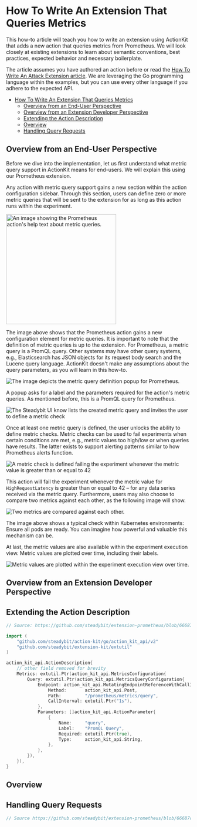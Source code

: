 # How To Write An Extension That Queries Metrics

This how-to article will teach you how to write an extension using ActionKit that adds a new action that queries metrics from Prometheus. We will look closely at existing extensions to learn about semantic conventions, best practices, expected behavior and necessary boilerplate.

The article assumes you have authored an action before or read the [How To Write An Attack Extension article](./write-an-attack-extension.md). We are leveraging the Go programming language within the examples, but you can use every other language if you adhere to the expected API.

<!-- TOC -->
* [How To Write An Extension That Queries Metrics](#how-to-write-an-extension-that-queries-metrics)
  * [Overview from an End-User Perspective](#overview-from-an-end-user-perspective)
  * [Overview from an Extension Developer Perspective](#overview-from-an-extension-developer-perspective)
  * [Extending the Action Description](#extending-the-action-description)
  * [Overview](#overview)
  * [Handling Query Requests](#handling-query-requests)
<!-- TOC -->

## Overview from an End-User Perspective

Before we dive into the implementation, let us first understand what metric query support in ActionKit means for end-users. We will explain this using our Prometheus extension.

Any action with metric query support gains a new section within the action configuration sidebar. Through this section, users can define zero or more metric queries that will be sent to the extension for as long as this action runs within the experiment.

<a href="./img/prom-01-empty.png" target="_blank">
<img src="./img/prom-01-empty.png" alt="An image showing the Prometheus action's help text about metric queries." width="300">
</a>

The image above shows that the Prometheus action gains a new configuration element for metric queries. It is important to note that the definition of metric queries is up to the extension. For Prometheus, a metric query is a PromQL query. Other systems may have other query systems, e.g., Elasticsearch has JSON objects for its request body search and the Lucene query language. ActionKit doesn't make any assumptions about the query parameters, as you will learn in this how-to.

![The image depicts the metric query definition popup for Prometheus.](./img/prom-02-define-query.png)

A popup asks for a label and the parameters required for the action's metric queries. As mentioned before, this is a PromQL query for Prometheus.

![The Steadybit UI know lists the created metric query and invites the user to define a metric check](./img/prom-03-query-defined.png)

Once at least one metric query is defined, the user unlocks the ability to define metric checks. Metric checks can be used to fail experiments when certain conditions are met, e.g., metric values too high/low or when queries have results. The latter exists to support alerting patterns similar to how Prometheus alerts function.

![A metric check is defined failing the experiment whenever the metric value is greater than or equal to 42](./img/prom-04-check-defined.png)

This action will fail the experiment whenever the metric value for `HighRequestLatency` is greater than or equal to 42 – for any data series received via the metric query. Furthermore, users may also choose to compare two metrics against each other, as the following image will show.

![Two metrics are compared against each other.](./img/prom-05-cross-metric-query.png)

The image above shows a typical check within Kubernetes environments: Ensure all pods are ready. You can imagine how powerful and valuable this mechanism can be.

At last, the metric values are also available within the experiment execution view. Metric values are plotted over time, including their labels.

![Metric values are plotted within the experiment execution view over time.](./img/prom-06-experiment-execution-view.png)

## Overview from an Extension Developer Perspective

## Extending the Action Description

```go
// Source: https://github.com/steadybit/extension-prometheus/blob/66687c2ab745d22c0c2cb5b258f6c51b13d8e0a3/extmetric/extmetric.go#L60

import (
    "github.com/steadybit/action-kit/go/action_kit_api/v2"
    "github.com/steadybit/extension-kit/extutil"
)

action_kit_api.ActionDescription{
    // other field removed for brevity
    Metrics: extutil.Ptr(action_kit_api.MetricsConfiguration{
        Query: extutil.Ptr(action_kit_api.MetricsQueryConfiguration{
            Endpoint: action_kit_api.MutatingEndpointReferenceWithCallInterval{
                Method:       action_kit_api.Post,
                Path:         "/prometheus/metrics/query",
                CallInterval: extutil.Ptr("1s"),
            },
            Parameters: []action_kit_api.ActionParameter{
                {
                    Name:     "query",
                    Label:    "PromQL Query",
                    Required: extutil.Ptr(true),
                    Type:     action_kit_api.String,
                },
            },
        }),
    }),
}
```

## Overview



## Handling Query Requests

```go
// Source https://github.com/steadybit/extension-prometheus/blob/66687c2ab745d22c0c2cb5b258f6c51b13d8e0a3/extmetric/extmetric.go#L95
```